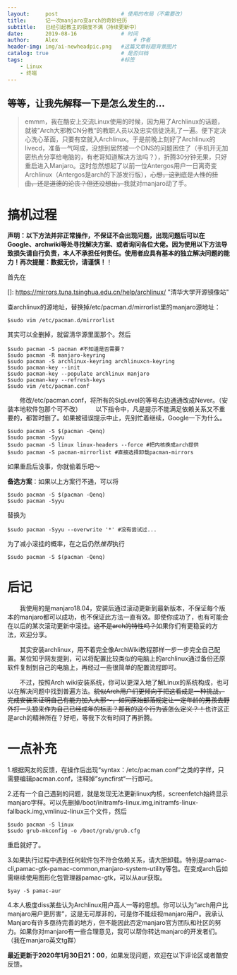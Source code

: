 ```yaml
---
layout:     post   				    # 使用的布局（不需要改）
title:      记一次manjaro变arch的奇妙经历 
subtitle:   已经引起教主的极度不满（持续更新中）
date:       2019-08-16 				# 时间
author:     Alex 						# 作者
header-img: img/ai-newheadpic.png 	#这篇文章标题背景图片
catalog: true 						# 是否归档
tags:								#标签
    - Linux
    - 终端
---
```


## 等等，让我先解释一下是怎么发生的...
>emmm，我在酷安上交流Linux使用的时候，因为用了Archlinux的话题，就被”Arch大邪教CN分教“的教职人员以及忠实信徒洗礼了一遍。便下定决心洗心革面，只要有空就入Archlinux。于是前晚上刻好了Archlinux的livecd，准备一气呵成，没想到居然被一个DNS的问题困住了（手机开无加密热点分享给电脑的，有老哥知道解决方法吗？），折腾30分钟无果，只好重启进入Manjaro。这时忽然想起了以前一位Antergos用户一日离奇变Archlinux（Antergos是arch的下游发行版），~~心想，这到底是人性的扭曲，还是道德的沦丧？但还没想出，~~我就对manjaro动了手。



# 搞机过程

**声明：以下方法并非正常操作，不保证不会出现问题，出现问题后可以在Google、archwiki等处寻找解决方案、或者询问各位大佬。因为使用以下方法导致损失请自行负责，本人不承担任何责任。使用者应具有基本的独立解决问题的能力！再次提醒：数据无价，请谨慎！**！

首先在

[]: https://mirrors.tuna.tsinghua.edu.cn/help/archlinux/	"清华大学开源镜像站"

查archlinux的源地址，替换掉/etc/pacman.d/mirrorlist里的manjaro源地址：

```
$sudo vim /etc/pacman.d/mirrorlist
```

其实可以全删掉，就留清华源里面那个。然后

```
$sudo pacman -S pacman #不知道是否需要？
$sudo pacman -R manjaro-keyring
$sudo pacman -S archlinux-keyring archlinuxcn-keyring
$sudo pacman-key --init
$sudo pacman-key --populate archlinux manjaro
$sudo pacman-key --refresh-keys
$sudo vim /etc/pacman.conf
```

　　修改/etc/pacman.conf，将所有的SigLevel的等号右边通通改成Never。（安装本地软件包那个可不改）
　　以下指令中，凡是提示不能满足依赖关系又不重要的，都暂时删了。如果被错误提示中止，先别忙着继续，Google一下为什么。
```
$sudo pacman -S $(pacman -Qenq)
$sudo pacman -Syyu
$sudo pacman -S linux linux-headers --force #把内核换成arch提供
$sudo pacman -S pacman-mirrorlist #直接选择卸载pacman-mirrors
```

如果重启后没事，你就偷着乐吧～

**备选方案**：如果以上方案行不通，可以将
```
$sudo pacman -S $(pacman -Qenq)
$sudo pacman -Syyu
```
替换为
```
$sudo pacman -Syyu --overwrite '*' #没有尝试过...
```
为了减小滚挂的概率，在之后仍然*推荐*执行
```
$sudo pacman -S $(pacman -Qenq)
```

# 后记
　　我使用的是manjaro18.04，安装后通过滚动更新到最新版本，不保证每个版本的manjaro都可以成功，也不保证此方法一直有效。即使你成功了，也有可能会在以后的某次滚动更新中滚挂。~~这不是arch的特性吗？~~如果你们有更稳妥的方法，欢迎分享。

　　其实安装archlinux，用不着完全像ArchWiki教程那样一步一步完全自己配置。某位知乎网友提到，可以将配置比较类似的电脑上的archlinux通过备份还原软件复制到自己的电脑上，再经过一些很简单的配置流程即可。

　　不过，按照Arch wiki安装系统，你可以更深入地了解Linux的系统构成，也可以在解决问题中找到普遍方法。~~貌似Arch用户们更倾向于把这看成是一种挑战，完成安装来证明自己有能力加入大邪～，如同原始部落规定让一定年龄的男孩去野外打一头狼来作为自己已经成年的标志？那我的这个行为该怎么定义？！~~也许这正是arch的精神所在？好吧，等我下次有时间了再折腾。
  
# 一点补充
1.根据网友的反馈，在操作后出现“syntax：/etc/pacman.conf“之类的字样，只需要编辑pacman.conf，注释掉”syncfirst“一行即可。
   
2.还有一个自己遇到的问题，就是发现无法更新linux内核，screenfetch始终显示manjaro字样。可以先删掉/boot/initramfs-linux.img,initramfs-linux-fallback.img,vmlinuz-linux三个文件，然后
```
$sudo pacman -S linux
$sudo grub-mkconfig -o /boot/grub/grub.cfg
```
   重启就好了。
   

3.如果执行过程中遇到任何软件包不符合依赖关系，请大胆卸载。特别是pamac-cli,pamac-gtk-pamac-common,manjaro-system-utility等包。在变成arch后如需继续使用图形化包管理器pamac-gtk，可以从aur获取。
 ```
$yay -S pamac-aur
```
4.本人极度diss某些认为Archlinux用户高人一等的思想。你可以认为“arch用户比manjaro用户更厉害”，这是无可厚非的，可是你不能歧视manjaro用户。我承认Manjaro有许多亟待完善的地方，但不能因此否定manjaro官方团队和社区的努力。如果你对manjaro有一些合理意见，我可以帮你转达manjaro的开发者们。（我在manjaro英文tg群）

**最近更新于2020年1月30日21：00**，如果发现问题，欢迎在以下评论区或者酷安反馈。
